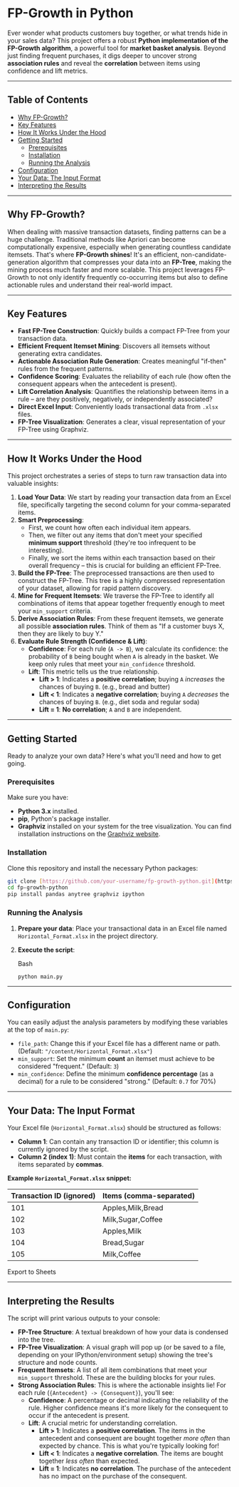# FP-Growth in Python

Ever wonder what products customers buy together, or what trends hide in your sales data? This project offers a robust **Python implementation of the FP-Growth algorithm**, a powerful tool for **market basket analysis**. Beyond just finding frequent purchases, it digs deeper to uncover strong **association rules** and reveal the **correlation** between items using confidence and lift metrics.

---

## Table of Contents

* [Why FP-Growth?](#why-fp-growth)
* [Key Features](#key-features)
* [How It Works Under the Hood](#how-it-works-under-the-hood)
* [Getting Started](#getting-started)
    * [Prerequisites](#prerequisites)
    * [Installation](#installation)
    * [Running the Analysis](#running-the-analysis)
* [Configuration](#configuration)
* [Your Data: The Input Format](#your-data-the-input-format)
* [Interpreting the Results](#interpreting-the-results)

---

## Why FP-Growth?

When dealing with massive transaction datasets, finding patterns can be a huge challenge. Traditional methods like Apriori can become computationally expensive, especially when generating countless candidate itemsets. That's where **FP-Growth shines**! It's an efficient, non-candidate-generation algorithm that compresses your data into an **FP-Tree**, making the mining process much faster and more scalable. This project leverages FP-Growth to not only identify frequently co-occurring items but also to define actionable rules and understand their real-world impact.

---

## Key Features

* **Fast FP-Tree Construction**: Quickly builds a compact FP-Tree from your transaction data.
* **Efficient Frequent Itemset Mining**: Discovers all itemsets without generating extra candidates.
* **Actionable Association Rule Generation**: Creates meaningful "if-then" rules from the frequent patterns.
* **Confidence Scoring**: Evaluates the reliability of each rule (how often the consequent appears when the antecedent is present).
* **Lift Correlation Analysis**: Quantifies the relationship between items in a rule – are they positively, negatively, or independently associated?
* **Direct Excel Input**: Conveniently loads transactional data from `.xlsx` files.
* **FP-Tree Visualization**: Generates a clear, visual representation of your FP-Tree using Graphviz.

---

## How It Works Under the Hood

This project orchestrates a series of steps to turn raw transaction data into valuable insights:

1.  **Load Your Data**: We start by reading your transaction data from an Excel file, specifically targeting the second column for your comma-separated items.
2.  **Smart Preprocessing**:
    * First, we count how often each individual item appears.
    * Then, we filter out any items that don't meet your specified **minimum support** threshold (they're too infrequent to be interesting).
    * Finally, we sort the items within each transaction based on their overall frequency – this is crucial for building an efficient FP-Tree.
3.  **Build the FP-Tree**: The preprocessed transactions are then used to construct the FP-Tree. This tree is a highly compressed representation of your dataset, allowing for rapid pattern discovery.
4.  **Mine for Frequent Itemsets**: We traverse the FP-Tree to identify all combinations of items that appear together frequently enough to meet your `min_support` criteria.
5.  **Derive Association Rules**: From these frequent itemsets, we generate all possible **association rules**. Think of them as "If a customer buys X, then they are likely to buy Y."
6.  **Evaluate Rule Strength (Confidence & Lift)**:
    * **Confidence**: For each rule (`A -> B`), we calculate its confidence: the probability of `B` being bought when `A` is already in the basket. We keep only rules that meet your `min_confidence` threshold.
    * **Lift**: This metric tells us the true relationship.
        * **Lift > 1**: Indicates a **positive correlation**; buying `A` *increases* the chances of buying `B`. (e.g., bread and butter)
        * **Lift < 1**: Indicates a **negative correlation**; buying `A` *decreases* the chances of buying `B`. (e.g., diet soda and regular soda)
        * **Lift = 1**: **No correlation**; `A` and `B` are independent.

---

## Getting Started

Ready to analyze your own data? Here's what you'll need and how to get going.

### Prerequisites

Make sure you have:

* **Python 3.x** installed.
* **pip**, Python's package installer.
* **Graphviz** installed on your system for the tree visualization. You can find installation instructions on the [Graphviz website](https://graphviz.org/download/).

### Installation

Clone this repository and install the necessary Python packages:

```bash
git clone [https://github.com/your-username/fp-growth-python.git](https://github.com/your-username/fp-growth-python.git)
cd fp-growth-python
pip install pandas anytree graphviz ipython
```

### Running the Analysis

1. **Prepare your data**: Place your transactional data in an Excel file named `Horizontal_Format.xlsx` in the project directory.
2. **Execute the script**:
    
    Bash
    
    ```
    python main.py
    ```
    

---

## Configuration

You can easily adjust the analysis parameters by modifying these variables at the top of `main.py`:

- `file_path`: Change this if your Excel file has a different name or path. (Default: `"/content/Horizontal_Format.xlsx"`)
- `min_support`: Set the minimum **count** an itemset must achieve to be considered "frequent." (Default: `3`)
- `min_confidence`: Define the minimum **confidence percentage** (as a decimal) for a rule to be considered "strong." (Default: `0.7` for 70%)

---

## Your Data: The Input Format

Your Excel file (`Horizontal_Format.xlsx`) should be structured as follows:

- **Column 1**: Can contain any transaction ID or identifier; this column is currently ignored by the script.
- **Column 2 (index 1)**: Must contain the **items** for each transaction, with items separated by **commas**.

**Example `Horizontal_Format.xlsx` snippet:**

|Transaction ID (ignored)|Items (comma-separated)|
|:--|:--|
|101|Apples,Milk,Bread|
|102|Milk,Sugar,Coffee|
|103|Apples,Milk|
|104|Bread,Sugar|
|105|Milk,Coffee|

Export to Sheets

---

## Interpreting the Results

The script will print various outputs to your console:

- **FP-Tree Structure**: A textual breakdown of how your data is condensed into the tree.
- **FP-Tree Visualization**: A visual graph will pop up (or be saved to a file, depending on your IPython/environment setup) showing the tree's structure and node counts.
- **Frequent Itemsets**: A list of all item combinations that meet your `min_support` threshold. These are the building blocks for your rules.
- **Strong Association Rules**: This is where the actionable insights lie! For each rule (`{Antecedent} -> {Consequent}`), you'll see:
    - **Confidence**: A percentage or decimal indicating the reliability of the rule. Higher confidence means it's more likely for the consequent to occur if the antecedent is present.
    - **Lift**: A crucial metric for understanding correlation.
        - **Lift > 1**: Indicates a **positive correlation**. The items in the antecedent and consequent are bought together _more often_ than expected by chance. This is what you're typically looking for!
        - **Lift < 1**: Indicates a **negative correlation**. The items are bought together _less often_ than expected.
        - **Lift = 1**: Indicates **no correlation**. The purchase of the antecedent has no impact on the purchase of the consequent.
